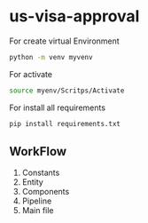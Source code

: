 # us-visa-approval

For create virtual Environment
```bash
python -m venv myvenv
```

For activate
```bash
source myenv/Scritps/Activate
```

For install all requirements
```bash
pip install requirements.txt
```

## WorkFlow

1. Constants
2. Entity
3. Components
4. Pipeline
5. Main file
